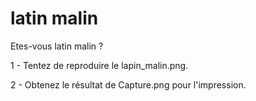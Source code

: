 # latin malin

Etes-vous latin malin ?

1 - Tentez de reproduire le lapin_malin.png.

2 - Obtenez le résultat de Capture.png pour l'impression.
